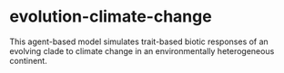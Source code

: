 # evolution-climate-change
This agent-based model simulates trait-based biotic responses of an evolving clade to climate change in an environmentally heterogeneous continent.
